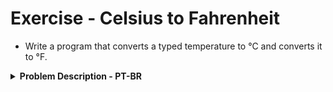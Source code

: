 # Exercise - Celsius to Fahrenheit
- Write a program that converts a typed temperature to °C and converts it to °F.

<details >
  <summary><b>Problem Description - PT-BR</b></summary>

- Escreva um programa que converta uma temperatura digitada em °C e converta para °F.

</details>
